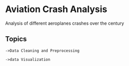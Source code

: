 
# Aviation Crash Analysis

Analysis of different aeroplanes crashes over the century 







## Topics
    ->Data Cleaning and Preprocessing

    ->data Visualization


    
